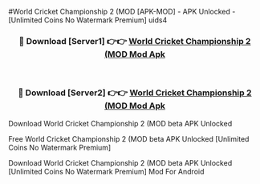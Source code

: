 #World Cricket Championship 2 (MOD [APK-MOD] - APK Unlocked - [Unlimited Coins No Watermark Premium] uids4



<div align="center">

<h3>🔴 Download [Server1] 👉👉 <a href="https://momento.my/?title=World_Cricket_Championship_2_(MOD">World Cricket Championship 2 (MOD Mod Apk</a></h3><br>

<h3>🔴 Download [Server2] 👉👉 <a href="https://momento.my/?title=World_Cricket_Championship_2_(MOD">World Cricket Championship 2 (MOD Mod Apk</a></h3>
</div>



Download World Cricket Championship 2 (MOD beta APK Unlocked

Free World Cricket Championship 2 (MOD beta APK Unlocked [Unlimited Coins No Watermark Premium]

Download World Cricket Championship 2 (MOD beta APK Unlocked [Unlimited Coins No Watermark Premium] Mod For Android
